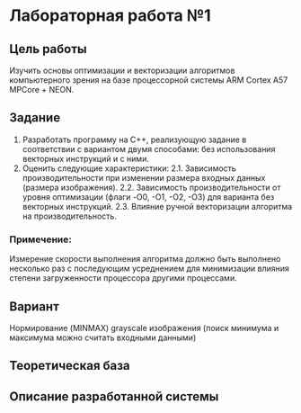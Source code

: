 # Лабораторная работа №1

## Цель работы

Изучить основы оптимизации и векторизации алгоритмов компьютерного зрения на базе процессорной системы ARM Cortex A57 MPCore + NEON. 

## Задание 

1.  Разработать программу на C++, реализующую задание в соответствии с 
вариантом двумя способами: без использования векторных 
инструкций и с ними.  
2.  Оценить следующие характеристики: 
    2.1. Зависимость производительности при изменении размера входных данных (размера изображения). 
    2.2. Зависимость производительности от уровня оптимизации (флаги -O0, -O1, -O2, -O3) для варианта без векторных инструкций. 
    2.3. Влияние ручной векторизации алгоритма на производительность. 

### Примечение:

Измерение скорости выполнения алгоритма должно быть выполнено 
несколько раз с последующим усреднением для минимизации влияния 
степени загруженности процессора другими процессами.

## Вариант

Нормирование (MINMAX) grayscale изображения (поиск минимума и максимума можно считать входными данными)

## Теоретическая база 



## Описание разработанной системы
